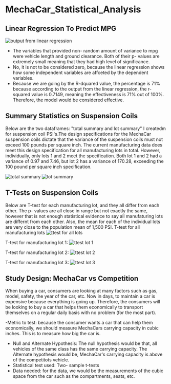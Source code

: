 # MechaCar_Statistical_Analysis

## Linear Regression To Predict MPG

![output from linear regression](https://user-images.githubusercontent.com/101531875/183807873-a724e00f-9348-402f-be4d-80344da4c905.png)

- The variables that provided non- random amount of variance to mpg were vehicle length and ground clearance. Both of their p- values are extremely small meaning that they had high level of significance.
- No, it is not to be considered zero, because the linear regression shows how some independent variables are affceted by the dependent variables. 
- Because we are going by the R-dquared value, the percentage is 71% because according to the output from the linear regression, the r-squared value is 0.7149, meaning the effectiveness is 71% out of 100%. Therefore, the model would be considered effective.

## Summary Statistics on Suspension Coils

Below are the two dataframes: "total summary and lot summary" I createdm for suspension coil PSI's.The design specifications for the MechaCar suspension coils dictate that the variance of the suspension coils must not exceed 100 pounds per square inch. The current manufacturing data does meet this design specification for all manufacturing lots in total. However, individually, only lots 1 and 2 meet the specification. Both lot 1 and 2 had a variance of 0.97 and 7.46, but lot 2 has a variance of 170.28, exceeding the 100 pound per square inch specification. 

![total summary](https://user-images.githubusercontent.com/101531875/183811059-a3daaf5f-3c9e-495c-907f-7933d6abf071.png)
![lot summary](https://user-images.githubusercontent.com/101531875/183813060-c251d9ac-7319-490f-b2d6-6cc7594fa0b2.png)

## T-Tests on Suspension Coils
Below are T-test for each manufacturing lot, and they all differ from each other. The p- values are all close in range but not exactly the same, however that is not enough statistical evidence to say all manufaturing lots are differnt from each other. Also, the mean for each of the individual lots are very close to the population mean of 1,500 PSI.
T-test for all manufacturing lots
![ttest for all lots](https://user-images.githubusercontent.com/101531875/183815475-372d2e1e-f965-4655-b300-19399354c885.png)

T-test for manufacturing lot 1:
![ttest lot 1](https://user-images.githubusercontent.com/101531875/183815533-3f2d4e57-5c8d-4570-a40d-ae4b24e82bdf.png)

T-test for manufacturing lot 2:
![ttest lot 2](https://user-images.githubusercontent.com/101531875/183815614-0b26d04d-3318-4cc0-b483-c00b7259d091.png)

T-test for manufacturing lot 3:
![ttest lot 3](https://user-images.githubusercontent.com/101531875/183815675-6e64382d-8af0-41ad-ba5e-6590eeafda2d.png)

## Study Design: MechaCar vs Competition
When buying a car, consumers are looking at many factors such as gas, model, safety, the year of the car, etc. Now in days, to maintain a car is expensive because everything is going up. Therefore, the consumers will be looking to buy a car that helps them economically to transport themselves on a regular daily basis with no problem (for the most part).

-Metric to test: because the consumer wants a car that can help them economically, we should measure MechaCars carrying capacity in cubic inches. This is to measure how big the car is.
- Null and Alternate Hypothesis: The null hypothesis would be that, all vehicles of the same class has the same carrying capacity. The Alternate hypothesis would be, MechaCar's carrying capacity is above of the competitots vehicle.
- Statistical test used: Two- sample t-tests
- Data needed: for the data, we would be the measurements of the cubic space from the car such as the compartments, seats, etc. 
